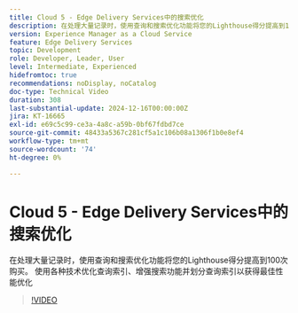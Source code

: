 ```yaml
---
title: Cloud 5 - Edge Delivery Services中的搜索优化
description: 在处理大量记录时，使用查询和搜索优化功能将您的Lighthouse得分提高到100次购买。
version: Experience Manager as a Cloud Service
feature: Edge Delivery Services
topic: Development
role: Developer, Leader, User
level: Intermediate, Experienced
hidefromtoc: true
recommendations: noDisplay, noCatalog
doc-type: Technical Video
duration: 308
last-substantial-update: 2024-12-16T00:00:00Z
jira: KT-16665
exl-id: e69c5c99-ce3a-4a8c-a59b-0bf67fdbd7ce
source-git-commit: 48433a5367c281cf5a1c106b08a1306f1b0e8ef4
workflow-type: tm+mt
source-wordcount: '74'
ht-degree: 0%

---
```


# Cloud 5 - Edge Delivery Services中的搜索优化

在处理大量记录时，使用查询和搜索优化功能将您的Lighthouse得分提高到100次购买。 使用各种技术优化查询索引、增强搜索功能并划分查询索引以获得最佳性能优化

>[!VIDEO](https://video.tv.adobe.com/v/3440976/?learn=on&enablevpops)
